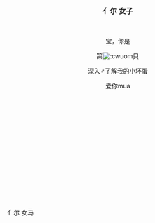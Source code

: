 <div align="center">
  
### 亻尔 女子

<br>

宝，你是

第![:cwuom](https://moe-counter.lxchapu.com/:zhusun2024?theme=moebooru)只

深入♂了解我的小坏蛋

爱你mua

</div>
<br>
<br>
<br>
<br>
<br>
<br>
<br>
<br>
<br>
<br>
<br>
<br>
<br>
<br>
<br>
亻尔 女马

